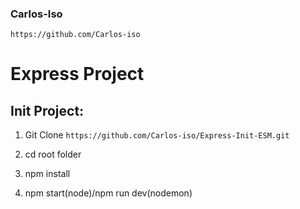 ### Carlos-Iso
`https://github.com/Carlos-iso`

# Express Project

## Init Project:

1. Git Clone `https://github.com/Carlos-iso/Express-Init-ESM.git`

2. cd root folder 

3. npm install

4. npm start(node)/npm run dev(nodemon)
